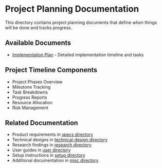 # Project Planning Documentation

This directory contains project planning documents that define *when* things will be done and tracks progress.

## Available Documents
- [Implementation Plan](implementation.md) - Detailed implementation timeline and tasks

## Project Timeline Components
- Project Phases Overview
- Milestone Tracking
- Task Breakdowns
- Progress Reports
- Resource Allocation
- Risk Management

## Related Documentation
- Product requirements in [specs directory](../specs/)
- Technical designs in [technical-design directory](../technical-design/)
- Research findings in [research directory](../research/)
- User guides in [user directory](../user/)
- Setup instructions in [setup directory](../setup/)
- Additional documentation in [misc directory](../misc/) 